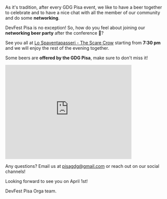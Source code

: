 As it's tradition, after every GDG Pisa event, we like to have a beer together to celebrate and to have a nice chat with all the member of our community and do some **networking**.

DevFest Pisa is no exception! So, how do you feel about joining our **networking beer party** after the conference 🍻?

See you all at [Lo Spaventapasseri - The Scare Crow](https://goo.gl/maps/J5o4SCja6DT2) starting from **7:30 pm** and we will enjoy the rest of the evening together.

Some beers are **offered by the GDG Pisa**, make sure to don't miss it!

<iframe src="https://www.google.com/maps/embed?pb=!1m18!1m12!1m3!1d2883.8075676818858!2d10.399867699999998!3d43.714548!2m3!1f0!2f0!3f0!3m2!1i1024!2i768!4f13.1!3m3!1m2!1s0x12d5919f2976fd31%3A0xc116e4cbfd213c24!2sThe+Scarecrow!5e0!3m2!1sen!2sit!4v1520563454193" width="400" height="300" frameborder="0" style="border:0" allowfullscreen></iframe>

Any questions? Email us at [pisagdg@gmail.com](mailto:pisagdg+devfest@gmail.com) or reach out on our social channels!

Looking forward to see you on April 1st!

DevFest Pisa Orga team.
